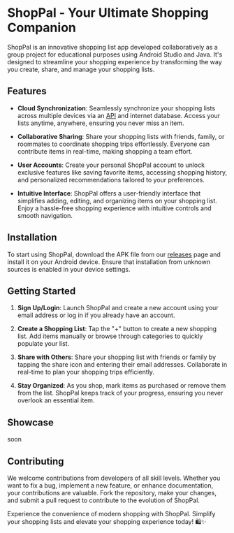 # ShopPal - Your Ultimate Shopping Companion

ShopPal is an innovative shopping list app developed collaboratively as a group project for educational purposes using Android Studio and Java. It's designed to streamline your shopping experience by transforming the way you create, share, and manage your shopping lists.

## Features

- **Cloud Synchronization**: Seamlessly synchronize your shopping lists across multiple devices via an [API](https://github.com/DavldMA/Shopping-List-API.git) and internet database. Access your lists anytime, anywhere, ensuring you never miss an item.

- **Collaborative Sharing**: Share your shopping lists with friends, family, or roommates to coordinate shopping trips effortlessly. Everyone can contribute items in real-time, making shopping a team effort.

- **User Accounts**: Create your personal ShopPal account to unlock exclusive features like saving favorite items, accessing shopping history, and personalized recommendations tailored to your preferences.

- **Intuitive Interface**: ShopPal offers a user-friendly interface that simplifies adding, editing, and organizing items on your shopping list. Enjoy a hassle-free shopping experience with intuitive controls and smooth navigation.

## Installation

To start using ShopPal, download the APK file from our [releases](https://github.com/DavldMA/Shopping-List/releases) page and install it on your Android device. Ensure that installation from unknown sources is enabled in your device settings.

## Getting Started

1. **Sign Up/Login**: Launch ShopPal and create a new account using your email address or log in if you already have an account.

2. **Create a Shopping List**: Tap the "+" button to create a new shopping list. Add items manually or browse through categories to quickly populate your list.

3. **Share with Others**: Share your shopping list with friends or family by tapping the share icon and entering their email addresses. Collaborate in real-time to plan your shopping trips efficiently.

4. **Stay Organized**: As you shop, mark items as purchased or remove them from the list. ShopPal keeps track of your progress, ensuring you never overlook an essential item.

## Showcase
soon

## Contributing

We welcome contributions from developers of all skill levels. Whether you want to fix a bug, implement a new feature, or enhance documentation, your contributions are valuable. Fork the repository, make your changes, and submit a pull request to contribute to the evolution of ShopPal.


Experience the convenience of modern shopping with ShopPal. Simplify your shopping lists and elevate your shopping experience today! 🛍️✨
